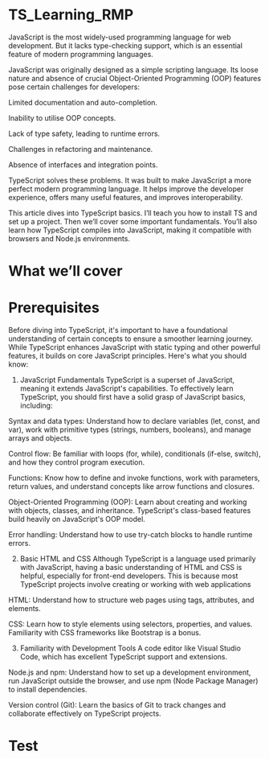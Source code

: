 # TS_Learning_RMP

JavaScript is the most widely-used programming language for web development. But it lacks type-checking support, which is an essential feature of modern programming languages.

JavaScript was originally designed as a simple scripting language. Its loose nature and absence of crucial Object-Oriented Programming (OOP) features pose certain challenges for developers:

Limited documentation and auto-completion.

Inability to utilise OOP concepts.

Lack of type safety, leading to runtime errors.

Challenges in refactoring and maintenance.

Absence of interfaces and integration points.

TypeScript solves these problems. It was built to make JavaScript a more perfect modern programming language. It helps improve the developer experience, offers many useful features, and improves interoperability.

This article dives into TypeScript basics. I’ll teach you how to install TS and set up a project. Then we’ll cover some important fundamentals. You’ll also learn how TypeScript compiles into JavaScript, making it compatible with browsers and Node.js environments.

# What we’ll cover
# Prerequisites
Before diving into TypeScript, it's important to have a foundational understanding of certain concepts to ensure a smoother learning journey. While TypeScript enhances JavaScript with static typing and other powerful features, it builds on core JavaScript principles. Here's what you should know:

1. JavaScript Fundamentals
TypeScript is a superset of JavaScript, meaning it extends JavaScript's capabilities. To effectively learn TypeScript, you should first have a solid grasp of JavaScript basics, including:

Syntax and data types: Understand how to declare variables (let, const, and var), work with primitive types (strings, numbers, booleans), and manage arrays and objects.

Control flow: Be familiar with loops (for, while), conditionals (if-else, switch), and how they control program execution.

Functions: Know how to define and invoke functions, work with parameters, return values, and understand concepts like arrow functions and closures.

Object-Oriented Programming (OOP): Learn about creating and working with objects, classes, and inheritance. TypeScript's class-based features build heavily on JavaScript's OOP model.

Error handling: Understand how to use try-catch blocks to handle runtime errors.

2. Basic HTML and CSS
Although TypeScript is a language used primarily with JavaScript, having a basic understanding of HTML and CSS is helpful, especially for front-end developers. This is because most TypeScript projects involve creating or working with web applications

HTML: Understand how to structure web pages using tags, attributes, and elements.

CSS: Learn how to style elements using selectors, properties, and values. Familiarity with CSS frameworks like Bootstrap is a bonus.

3. Familiarity with Development Tools
A code editor like Visual Studio Code, which has excellent TypeScript support and extensions.

Node.js and npm: Understand how to set up a development environment, run JavaScript outside the browser, and use npm (Node Package Manager) to install dependencies.

Version control (Git): Learn the basics of Git to track changes and collaborate effectively on TypeScript projects.

# Test

